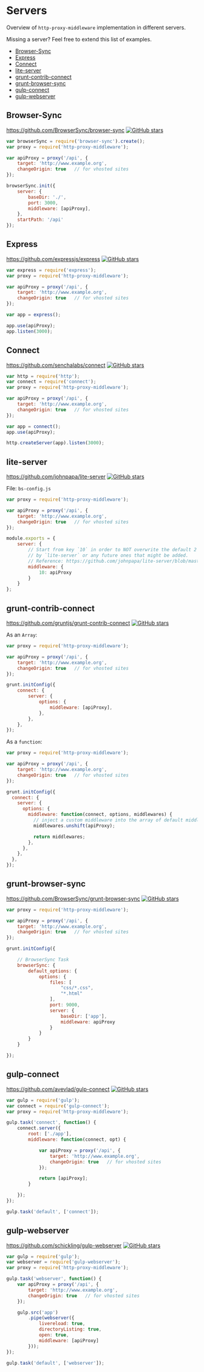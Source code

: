 # Servers

Overview of `http-proxy-middleware` implementation in different servers.

Missing a server? Feel free to extend this list of examples.

<!-- MarkdownTOC autolink=true bracket=round -->

- [Browser-Sync](#browser-sync)
- [Express](#express)
- [Connect](#connect)
- [lite-server](#lite-server)
- [grunt-contrib-connect](#grunt-contrib-connect)
- [grunt-browser-sync](#grunt-browser-sync)
- [gulp-connect](#gulp-connect)
- [gulp-webserver](#gulp-webserver)

<!-- /MarkdownTOC -->

## Browser-Sync 

https://github.com/BrowserSync/browser-sync
[![GitHub stars](https://img.shields.io/github/stars/BrowserSync/browser-sync.svg?style=social&label=Star)](https://github.com/BrowserSync/browser-sync)

```javascript
var browserSync = require('browser-sync').create();
var proxy = require('http-proxy-middleware');

var apiProxy = proxy('/api', {
    target: 'http://www.example.org',
    changeOrigin: true   // for vhosted sites
});

browserSync.init({
    server: {
        baseDir: './',
        port: 3000,
        middleware: [apiProxy],
    },
    startPath: '/api'
});

```

## Express

https://github.com/expressjs/express
[![GitHub stars](https://img.shields.io/github/stars/expressjs/express.svg?style=social&label=Star)](https://github.com/expressjs/express)

```javascript
var express = require('express');
var proxy = require('http-proxy-middleware');

var apiProxy = proxy('/api', {
    target: 'http://www.example.org',
    changeOrigin: true   // for vhosted sites
});

var app = express();

app.use(apiProxy);
app.listen(3000);
```

## Connect

https://github.com/senchalabs/connect
[![GitHub stars](https://img.shields.io/github/stars/senchalabs/connect.svg?style=social&label=Star)](https://github.com/senchalabs/connect)

```javascript
var http = require('http');
var connect = require('connect');
var proxy = require('http-proxy-middleware');

var apiProxy = proxy('/api', {
    target: 'http://www.example.org',
    changeOrigin: true   // for vhosted sites
});

var app = connect();
app.use(apiProxy);

http.createServer(app).listen(3000);
```

## lite-server

https://github.com/johnpapa/lite-server
[![GitHub stars](https://img.shields.io/github/stars/johnpapa/lite-server.svg?style=social&label=Star)](https://github.com/johnpapa/lite-server)

File: `bs-config.js`

```javascript
var proxy = require('http-proxy-middleware');

var apiProxy = proxy('/api', {
    target: 'http://www.example.org',
    changeOrigin: true   // for vhosted sites
});

module.exports = {
    server: {
        // Start from key `10` in order to NOT overwrite the default 2 middleware provided
        // by `lite-server` or any future ones that might be added.
        // Reference: https://github.com/johnpapa/lite-server/blob/master/lib/config-defaults.js#L16
        middleware: {
            10: apiProxy
        }
    }
};
```

## grunt-contrib-connect

https://github.com/gruntjs/grunt-contrib-connect
[![GitHub stars](https://img.shields.io/github/stars/gruntjs/grunt-contrib-connect.svg?style=social&label=Star)](https://github.com/gruntjs/grunt-contrib-connect)

As an `Array`:
```javascript
var proxy = require('http-proxy-middleware');

var apiProxy = proxy('/api', {
    target: 'http://www.example.org',
    changeOrigin: true   // for vhosted sites
});

grunt.initConfig({
    connect: {
        server: {
            options: {
                middleware: [apiProxy],
            },
        },
    },
});
```

As a `function`:
```javascript
var proxy = require('http-proxy-middleware');

var apiProxy = proxy('/api', {
    target: 'http://www.example.org',
    changeOrigin: true   // for vhosted sites
});

grunt.initConfig({
  connect: {
    server: {
      options: {
        middleware: function(connect, options, middlewares) {
          // inject a custom middleware into the array of default middlewares
          middlewares.unshift(apiProxy);

          return middlewares;
        },
      },
    },
  },
});
```


## grunt-browser-sync

https://github.com/BrowserSync/grunt-browser-sync
[![GitHub stars](https://img.shields.io/github/stars/BrowserSync/grunt-browser-sync.svg?style=social&label=Star)](https://github.com/BrowserSync/grunt-browser-sync)


```javascript
var proxy = require('http-proxy-middleware');

var apiProxy = proxy('/api', {
    target: 'http://www.example.org',
    changeOrigin: true   // for vhosted sites
});

grunt.initConfig({

    // BrowserSync Task
    browserSync: {
        default_options: {
            options: {
                files: [
                    "css/*.css",
                    "*.html"
                ],
                port: 9000,
                server: {
                    baseDir: ['app'],
                    middleware: apiProxy
                }
            }
        }
    }

});
```

## gulp-connect

https://github.com/avevlad/gulp-connect
[![GitHub stars](https://img.shields.io/github/stars/avevlad/gulp-connect.svg?style=social&label=Star)](https://github.com/avevlad/gulp-connect)

```javascript
var gulp = require('gulp');
var connect = require('gulp-connect');
var proxy = require('http-proxy-middleware');

gulp.task('connect', function() {
    connect.server({
        root: ['./app'],
        middleware: function(connect, opt) {

            var apiProxy = proxy('/api', {
                target: 'http://www.example.org',
                changeOrigin: true   // for vhosted sites
            });

            return [apiProxy];
        }

    });
});

gulp.task('default', ['connect']);
```

## gulp-webserver

https://github.com/schickling/gulp-webserver
[![GitHub stars](https://img.shields.io/github/stars/schickling/gulp-webserver.svg?style=social&label=Star)](https://github.com/schickling/gulp-webserver)

```javascript
var gulp = require('gulp');
var webserver = require('gulp-webserver');
var proxy = require('http-proxy-middleware');

gulp.task('webserver', function() {
    var apiProxy = proxy('/api', {
        target: 'http://www.example.org',
        changeOrigin: true   // for vhosted sites
    });

    gulp.src('app')
        .pipe(webserver({
            livereload: true,
            directoryListing: true,
            open: true,
            middleware: [apiProxy]
        }));
});

gulp.task('default', ['webserver']);
```
